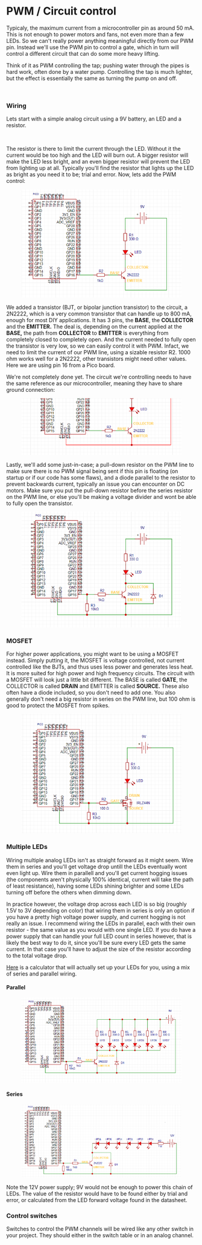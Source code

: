 # PWM / Circuit control

Typicaly, the maximum current from a microcontroller pin as around 50 mA. This is not enough to power motors and fans, not even more than a few LEDs. So we can't really power anything meaningful directly from our PWM pin. Instead we'll use the PWM pin to control a gate, which in turn will control a different circuit that can do some more heavy lifting.&#x20;

Think of it as PWM controlling the tap; pushing water through the pipes is hard work, often done by a water pump. Controlling the tap is much lighter, but the effect is essentially the same as turning the pump on and off.&#x20;

<figure><img src="../.gitbook/assets/image (14) (1).png" alt="" width="319"><figcaption></figcaption></figure>

### Wiring

Lets start with a simple analog circuit using a 9V battery, an LED and a resistor.

<figure><img src="../.gitbook/assets/image (15) (1).png" alt="" width="227"><figcaption></figcaption></figure>

The resistor is there to limit the current through the LED. Without it the current would be too high and the LED will burn out. A bigger resistor will make the LED less bright, and an even bigger resistor will prevent the LED from lighting up at all. Typically you'll find the resistor that lights up the LED as bright as you need it to be; trial and error. Now, lets add the PWM control:

<figure><img src="../.gitbook/assets/image (7) (1) (1).png" alt=""><figcaption></figcaption></figure>

We added a transistor (BJT, or bipolar junction transistor) to the circuit, a 2N2222, which is a very common transistor that can handle up to 800 mA, enough for most DIY applications. It has 3 pins, the **BASE**, the **COLLECTOR** and the **EMITTER.** The deal is, depending on the current applied at the **BASE,** the path from **COLLECTOR** to **EMITTER** is everything from completely closed to completely open. And the current needed to fully open the transistor is very low, so we can easily control it with PWM. Infact, we need to limit the current of our PWM line, using a sizable resistor R2. 1000 ohm works well for a 2N2222, other transistors might need other values. Here we are using pin 16 from a Pico board.&#x20;

We're not completely done yet. The circuit we're controlling needs to have the same reference as our microcontroller, meaning they have to share ground connection:

<figure><img src="../.gitbook/assets/image (8) (1) (1).png" alt=""><figcaption></figcaption></figure>

Lastly, we'll add some just-in-case; a pull-down resistor on the PWM line to make sure there is no PWM signal being sent if this pin is floating (on startup or if our code has some flaws), and a diode parallel to the resistor to prevent backwards current, typically an issue you can encounter on DC motors. Make sure you put the pull-down resistor before the series resistor on the PWM line, or else you'll be making a voltage divider and wont be able to fully open the transistor.&#x20;

<figure><img src="../.gitbook/assets/image (9) (1) (1).png" alt=""><figcaption></figcaption></figure>

### MOSFET

For higher power applications, you might want to be using a MOSFET instead. Simply putting it, the MOSFET is voltage controlled, not current controlled like the BJTs, and thus uses less power and generates less heat. It is more suited for high power and high frequency circuits. The circuit with a MOSFET will look just a little bit different. The BASE is called **GATE**, the COLLECTOR is called **DRAIN** and EMITTER is called **SOURCE.** These also often have a diode included, so you don't need to add one. You also generally don't need a big resistor in series on the PWM line, but 100 ohm is good to protect the MOSFET from spikes.&#x20;

<figure><img src="../.gitbook/assets/image (10) (1) (1).png" alt=""><figcaption></figcaption></figure>

### Multiple LEDs

Wiring multiple analog LEDs isn't as straight forward as it might seem. Wire them in series and you'll get voltage drop untill the LEDs eventually wont even light up. Wire them in parallell and you'll get current hogging issues (the components aren't physically 100% identical, current will take the path of least resistance), having some LEDs shining brighter and some LEDs turning off before the others when dimming down.&#x20;

In practice however, the voltage drop across each LED is so big (roughly 1.5V to 3V depending on color) that wiring them in series is only an option if you have a pretty high voltage power supply, and current hogging is not really an issue. I recommend wiring the LEDs in parallel, each with their own resistor - the same value as you would with one single LED. If you do have a power supply that can handle your full LED count in series however, that is likely the best way to do it, since you'll be sure every LED gets the same current. In that case you'll have to adjust the size of the resistor according to the total voltage drop.

[Here](https://ledcalculator.net/) is a calculator that will actually set up your LEDs for you, using a mix of series and parallel wiring.&#x20;

#### Parallel

<figure><img src="../.gitbook/assets/image (5) (1) (1) (1) (1).png" alt=""><figcaption></figcaption></figure>

#### Series

<figure><img src="../.gitbook/assets/image (6) (1) (1) (1) (1).png" alt=""><figcaption></figcaption></figure>

Note the 12V power supply; 9V would not be enough to power this chain of LEDs. The value of the resistor would have to be found either by trial and error, or calculated from the LED forward voltage found in the datasheet.&#x20;

### Control switches

Switches to control the PWM channels will be wired like any other switch in your project. They should either in the switch table or in an analog channel.&#x20;
